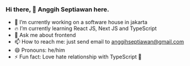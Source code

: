 ### Hi there, 👋 Anggih Septiawan here.

- 🚀 I’m currently working on a software house in jakarta
- 🔥 I’m currently learning React JS, Next JS and TypeScript
- 💬 Ask me about frontend
- 📫 How to reach me: just send email to anggihseptiawan@gmail.com
- 😄 Pronouns: he/him
- ⚡ Fun fact: Love hate relationship with TypeScript 🤣
